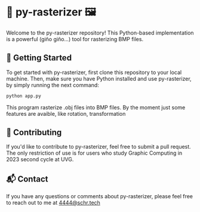 # 🐍 py-rasterizer 🖼️
Welcome to the py-rasterizer repository! This Python-based implementation is a powerful (giño giño...) tool for rasterizing BMP files.

## 🚀 Getting Started
To get started with py-rasterizer, first clone this repository to your local machine. Then, make sure you have Python installed and use py-rasterizer, by simply running the next command:

``` bash
python app.py
```
This program rasterize .obj files into BMP files. By the moment just some features are avaible, like rotation, transformation       

## 📝 Contributing
If you'd like to contribute to py-rasterizer, feel free to submit a pull request. The only restriction of use is for users who study Graphic Computing in 2023 second cycle at UVG. 

## 📬 Contact
If you have any questions or comments about py-rasterizer, please feel free to reach out to me at 4444@schr.tech
